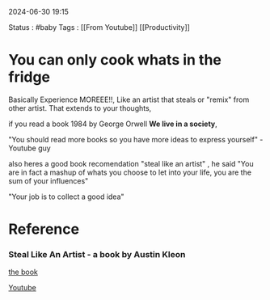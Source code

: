2024-06-30 19:15

Status : #baby 
Tags :  [[From Youtube]] [[Productivity]]

# You can only cook whats in the fridge

Basically Experience MOREEE!!, Like an artist that steals or "remix" from other artist. That extends to your thoughts, 

if you read a book 1984 by George Orwell **We live in a society**, 

"You should read more books so you have more ideas to express yourself" - Youtube guy

also heres a good book recomendation "steal like an artist" , he said
"You are in fact a mashup of whats you choose to let into your life, you are the sum of your influences"

"Your job is to collect a good idea"
# Reference

### Steal Like An Artist - a book by Austin Kleon
[the book](https://austinkleon.com/steal/)

[Youtube](https://youtu.be/S0krJtb8vxI)